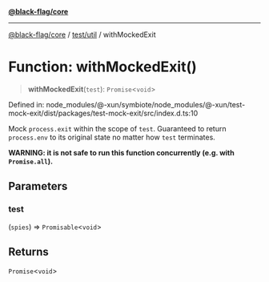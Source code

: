 [**@black-flag/core**](../../../README.md)

***

[@black-flag/core](../../../README.md) / [test/util](../README.md) / withMockedExit

# Function: withMockedExit()

> **withMockedExit**(`test`): `Promise`\<`void`\>

Defined in: node\_modules/@-xun/symbiote/node\_modules/@-xun/test-mock-exit/dist/packages/test-mock-exit/src/index.d.ts:10

Mock `process.exit` within the scope of `test`. Guaranteed to return
`process.env` to its original state no matter how `test` terminates.

**WARNING: it is not safe to run this function concurrently (e.g. with
`Promise.all`).**

## Parameters

### test

(`spies`) => `Promisable`\<`void`\>

## Returns

`Promise`\<`void`\>
